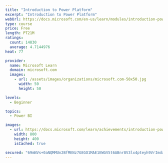 ```yaml
---
title: "Introduction to Power Platform"
excerpt: "Introduction to Power Platform"
webUrl: https://docs.microsoft.com/en-us/learn/modules/introduction-power-platform/
type: course
price: Free
length: PT21M
ratings:
  count: 14830
  average: 4.7144976
heat: 77

provider:
  name: Microsoft Learn
  domain: microsoft.com
  images:
    - url: /assets/images/organizations/microsoft.com-50x50.jpg
      width: 50
      height: 50

levels:
  - Beginner

topics:
  - Power BI

images:
  - url: https://docs.microsoft.com/learn/achievements/introduction-power-platform-social.png
    width: 800
    height: 400
    isCached: true

secured: "69mNVs+0aNQMMUn2BfMENz7GEGO1MAE1EWGV5t6ABnr8V3lx4pteyh9VrImdxOY/JxyKY8hH8p0W+PKw/zkSuhkUDEWeKf5m0EdSSUoerdDeKJ441bkwvMGQT42EbjX2f6pSSwGzh7HuecAtidxnYEoJQoRF5FIcBeFrxwt7D5zymlah/YWkWP8gBRQIfYWEppaGkT95j9yiWM16eOL6flJeySHKjggharXpKTnzPfBUUvl7O1lmCV6vtuTnjr38dHTelRuDB3fDAGa78tJutABb7W0NqoPvUM59t5OpdGQ7NnQtX4+0vYeX0Yvjzuj7SC3uob/u1Dpj1fPFc2yTUvgyUw4zaSg/5qBPbWNoAvsNGewbaqV2l1/3/Po5Jd2X0ezwo0VGqVMCkl4yGL56e7op6mDfZf84uY4TbJuRTwrBG4muC8eAjEDCJesTXr+k;xsN+DaN3q4r3qzktQxuckg=="
---
```


